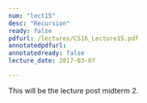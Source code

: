 ```yaml
---
num: "lect15"
desc: "Recursion"
ready: false
pdfurl: /lectures/CS16_Lecture15.pdf
annotatedpdfurl: 
annotatedready: false
lecture_date: 2017-03-07 

---
```


This will be the lecture post midterm 2.